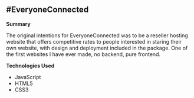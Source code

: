 #EveryoneConnected
----------
**Summary**

The original intentions for EveryoneConnected was to be a reseller hosting website that offers competitive rates to people interested in staring their own website, with design and deployment included in the package. One of the first websites I have ever made, no backend, pure frontend.

**Technologies Used**

 - JavaScript
 - HTML5
 - CSS3